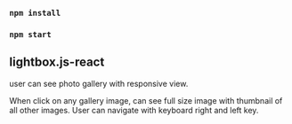 ### `npm install`
### `npm start`

## lightbox.js-react
user can see photo gallery with responsive view.

When click on any gallery image, can see full size image with thumbnail of all other images. User can navigate with keyboard right and left key.

